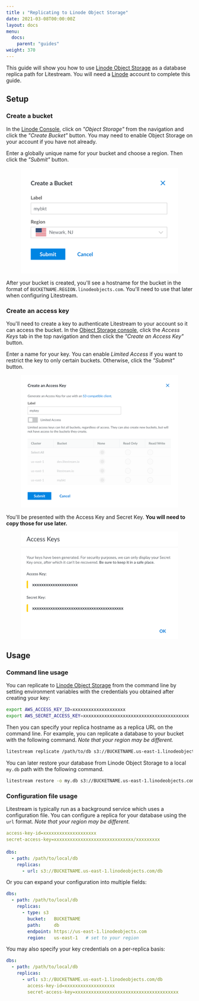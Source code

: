 ```yaml
---
title : "Replicating to Linode Object Storage"
date: 2021-03-08T00:00:00Z
layout: docs
menu:
  docs:
    parent: "guides"
weight: 370
---
```


This guide will show you how to use [Linode Object Storage][object-storage] as a
database replica path for Litestream. You will need a [Linode][linode] account
to complete this guide.


## Setup

### Create a bucket

In the [Linode Console][console], click on _"Object Storage"_ from the navigation
and click the _"Create Bucket"_ button. You may need to enable Object Storage
on your account if you have not already.

Enter a globally unique name for your bucket and choose a region. Then click the
_"Submit"_ button.

<figure>
	<img src="bucket_0.png" alt="Screenshot of Linode create bucket UI">
</figure>

After your bucket is created, you'll see a hostname for the bucket in the format
of `BUCKETNAME.REGION.linodeobjects.com`. You'll need to use that later when
configuring Litestream.


### Create an access key

You'll need to create a key to authenticate Litestream to your account so it can
access the bucket. In the [Object Storage
console](https://cloud.linode.com/object-storage), click the _Access Keys_ tab
in the top navigation and then click the _"Create an Access Key"_ button.

Enter a name for your key. You can enable _Limited Access_ if you want to
restrict the key to only certain buckets. Otherwise, click the _"Submit"_ 
button.

<figure>
    <img src="key_0.png" alt="Screenshot of Linode access key creation UI">
</figure>

You'll be presented with the Access Key and Secret Key. **You will need to copy
those for use later.**

<figure>
    <img src="key_1.png" alt="Screenshot of Linode access key and secret key after creation">
</figure>



## Usage

### Command line usage

You can replicate to [Linode Object Storage][object-storage] from the command
line by setting environment variables with the credentials you obtained after
creating your key:

```sh
export AWS_ACCESS_KEY_ID=xxxxxxxxxxxxxxxxxxxx
export AWS_SECRET_ACCESS_KEY=xxxxxxxxxxxxxxxxxxxxxxxxxxxxxxxxxxxxxxxx
```

Then you can specify your replica hostname as a replica URL on the command line.
For example, you can replicate a database to your bucket with the following
command. _Note that your region may be different._

```sh
litestream replicate /path/to/db s3://BUCKETNAME.us-east-1.linodeobjects.com/db
```

You can later restore your database from Linode Object Storage to a local `my.db`
path with the following command.

```sh
litestream restore -o my.db s3://BUCKETNAME.us-east-1.linodeobjects.com/db
```

### Configuration file usage

Litestream is typically run as a background service which uses a configuration
file. You can configure a replica for your database using the `url` format.
_Note that your region may be different._

```yaml
access-key-id=xxxxxxxxxxxxxxxxxxxx
secret-access-key=xxxxxxxxxxxxxxxxxxxxxxxxxxxxxx/xxxxxxxxx

dbs:
  - path: /path/to/local/db
    replicas:
      - url: s3://BUCKETNAME.us-east-1.linodeobjects.com/db
```

Or you can expand your configuration into multiple fields:

```yaml
dbs:
  - path: /path/to/local/db
    replicas:
      - type: s3
        bucket:   BUCKETNAME
        path:     db
        endpoint: https://us-east-1.linodeobjects.com
        region:   us-east-1   # set to your region
```

You may also specify your key credentials on a per-replica basis:

```yaml
dbs:
  - path: /path/to/local/db
    replicas:
      - url: s3://BUCKETNAME.us-east-1.linodeobjects.com/db
        access-key-id=xxxxxxxxxxxxxxxxxxx
        secret-access-key=xxxxxxxxxxxxxxxxxxxxxxxxxxxxxxxxxxxxxxx
```


[object-storage]: https://www.linode.com/products/object-storage/
[linode]: https://www.linode.com/
[console]: https://cloud.linode.com/

